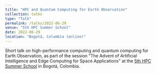 ```yaml
---
title: "HPC and Quantum Computing for Earth Observation"
collection: talks
type: "Talk"
permalink: /talks/2022-06-29
venue: "5th HPC Summer School"
date: 2022-06-29
location: "Bogotá, Colombia (online)"
---
```


Short talk on high-performance computing and quantum computing for Earth Observation, as part of the session "The Advent of Artificial Intelligence and Edge Computing for Space Applications" at the [5th HPC Summer School](https://cybercolombia.org/summer_school_5/) in Bogotá, Colombia.
